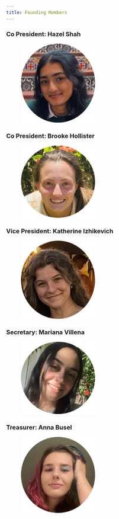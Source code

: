 ```yaml
---
title: Founding Members
---
```

<h3 style="text-align:left;">Co President: Hazel Shah</h3>
<figure>
  <img src="/assets/circleFoundingMembers/hazel.png" alt="drawing" width="200"/>
</figure>

<h3 style="text-align:left;">Co President: Brooke Hollister</h3>
<figure>
  <img src="/assets/circleFoundingMembers/brooke.png" alt="drawing" width="200"/>
</figure>

<h3 style="text-align:left;">Vice President: Katherine Izhikevich</h3>
<figure>
  <img src="/assets/circleFoundingMembers/katherine.png" alt="drawing" width="200"/>
</figure>

<h3 style="text-align:left;">Secretary: Mariana Villena</h3>
<figure>
  <img src="/assets/circleFoundingMembers/mari.png" alt="drawing" width="200"/>
</figure>

<h3 style="text-align:left;">Treasurer: Anna Busel</h3>
<figure>
  <img src="/assets/circleFoundingMembers/anna.png" alt="drawing" width="200"/>
</figure>
